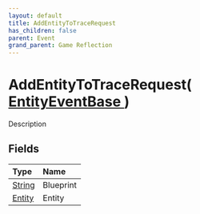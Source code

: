 ```yaml
---
layout: default
title: AddEntityToTraceRequest
has_children: false
parent: Event
grand_parent: Game Reflection
---
```

# AddEntityToTraceRequest( [ EntityEventBase ](/riftbreaker-wiki/docs/game-reflection/events/entity_event_base/) )
Description 

## Fields

| Type | Name |
|:----------|:--------------|
| [String](/riftbreaker-wiki/docs/game-reflection/components/string/) | Blueprint |
| [Entity](/riftbreaker-wiki/docs/game-reflection/classes/entity/) | Entity |

